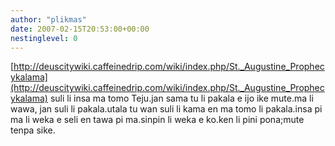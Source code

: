 ```yaml
---
author: "plikmas"
date: 2007-02-15T20:53:00+00:00
nestinglevel: 0
---
```

[http://deuscitywiki.caffeinedrip.com/wiki/index.php/St._Augustine_Prophecykalama](http://deuscitywiki.caffeinedrip.com/wiki/index.php/St._Augustine_Prophecykalama) suli li insa ma tomo Teju.jan sama tu li pakala e ijo ike mute.ma li wawa, jan suli li pakala.utala tu wan suli li kama en ma tomo li pakala.insa pi ma li weka e seli en tawa pi ma.sinpin li weka e ko.ken li pini pona;mute tenpa sike.